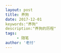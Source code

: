 ```yaml
---
layout: post
title: 养狗
date: 2017-12-01
keywords:"养狗"
description:"养狗的历程"
tags:
     - 随笔
author: '老付'
---
```

 
